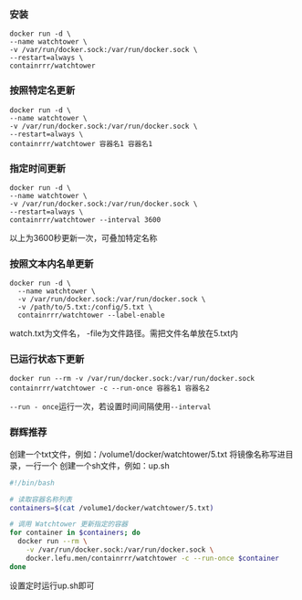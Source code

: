 ### 安装
```
docker run -d \
--name watchtower \
-v /var/run/docker.sock:/var/run/docker.sock \
--restart=always \
containrrr/watchtower
```

### 按照特定名更新
```
docker run -d \
--name watchtower \
-v /var/run/docker.sock:/var/run/docker.sock \
--restart=always \
containrrr/watchtower 容器名1 容器名1
```

### 指定时间更新 
```
docker run -d \
--name watchtower \
-v /var/run/docker.sock:/var/run/docker.sock \
--restart=always \
containrrr/watchtower --interval 3600
```
以上为3600秒更新一次，可叠加特定名称

### 按照文本内名单更新
```
docker run -d \
  --name watchtower \
  -v /var/run/docker.sock:/var/run/docker.sock \
  -v /path/to/5.txt:/config/5.txt \
  containrrr/watchtower --label-enable
```
watch.txt为文件名， -file为文件路径。需把文件名单放在5.txt内

### 已运行状态下更新
```
docker run --rm -v /var/run/docker.sock:/var/run/docker.sock containrrr/watchtower -c --run-once 容器名1 容器名2
```
`--run - once`运行一次，若设置时间间隔使用`--interval`

### 群辉推荐
创建一个txt文件，例如：/volume1/docker/watchtower/5.txt  将镜像名称写进目录，一行一个
创建一个sh文件，例如：up.sh
```bash
#!/bin/bash

# 读取容器名称列表
containers=$(cat /volume1/docker/watchtower/5.txt)

# 调用 Watchtower 更新指定的容器
for container in $containers; do
  docker run --rm \
    -v /var/run/docker.sock:/var/run/docker.sock \
    docker.lefu.men/containrrr/watchtower -c --run-once $container
done
```
设置定时运行up.sh即可
